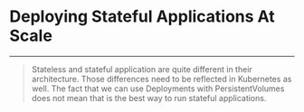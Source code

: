 <!-- .slide: data-background="../img/background/why.jpg" -->
# Deploying Stateful Applications At Scale

---


<!-- .slide: data-background="img/storage.jpg" -->
> Stateless and stateful application are quite different in their architecture. Those differences need to be reflected in Kubernetes as well. The fact that we can use Deployments with PersistentVolumes does not mean that is the best way to run stateful applications.
